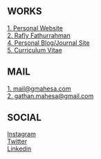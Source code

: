 ## WORKS

[1. Personal Website](https://gmahesa.com) <br/>
[2. Rafly Fathurrahman](https://rafly.gmahesa.com) <br/> 
[4. Personal Blog/Journal Site](https://blog.gmahesa.com) <br />
[5. Curriculum Vitae](https://github.com/gthnmp/cv)

## MAIL

[1. mail@gmahesa.com](mailto:mail@gmahesa.com) <br/> 
[2. gathan.mahesa@gmail.com](mailto:gathan.mahesa@gmail.com) <br/>

## SOCIAL

[Instagram](https://www.instagram.com/gthnmp)  
[Twitter](https://twitter.com/gathanmahesa)  
[Linkedin](https://www.linkedin.com/in/gathan)  
